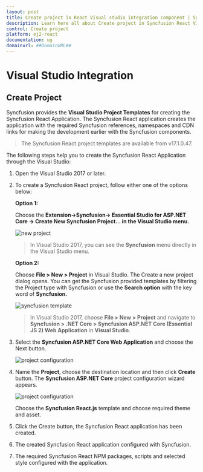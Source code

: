 ```yaml
---
layout: post
title: Create project in React Visual studio integration component | Syncfusion
description: Learn here all about Create project in Syncfusion React Visual studio integration component of Syncfusion Essential JS 2 and more.
control: Create project 
platform: ej2-react
documentation: ug
domainurl: ##DomainURL##
---
```


# Visual Studio Integration

## Create Project

Syncfusion provides the **Visual Studio Project Templates** for creating the Syncfusion React Application. The Syncfusion React application creates the application with the required Syncfusion references, namespaces and CDN links for making the development earlier with the Syncfusion components.

> The Syncfusion React project templates are available from v17.1.0.47.

The following steps help you to create the Syncfusion React Application through the Visual Studio:
1. Open the Visual Studio 2017 or later.
2. To create a Syncfusion React project, follow either one of the options below:

    **Option 1:**

     Choose the **Extension->Syncfusion-> Essential Studio for ASP.NET Core -> Create New Syncfusion Project… in the Visual Studio menu.**

    ![new project](images/new-project.png)

    > In Visual Studio 2017, you can see the **Syncfusion** menu directly in the Visual Studio menu.

    **Option 2:**

     Choose **File > New > Project** in Visual Studio. The Create a new project dialog opens. You can get the Syncfusion provided templates by filtering the Project type with Syncfusion or use the **Search option** with the key word of **Syncfusion.**

    ![syncfusion template](images/create-new-project.png)

    > In Visual Studio 2017, choose **File > New > Project** and navigate to **Syncfusion > .NET Core > Syncfusion ASP.NET Core (Essential JS 2) Web Application** in **Visual Studio**.

3. Select the **Syncfusion ASP.NET Core Web Application** and choose the Next button.

    ![project configuration](images/syncfusion-template.png)

4. Name the **Project**, choose the destination location and then click **Create** button. The **Syncfusion ASP.NET Core**  project configuration wizard appears.

    ![project configuration](images/react-project-wizard.png)

    Choose the **Syncfusion React.js** template and choose required theme and asset.

5. Click the Create button, the Syncfusion React application has been created.

6. The created Syncfusion React application configured with Syncfusion.

7. The required Syncfusion React NPM packages, scripts and selected style configured with the application.